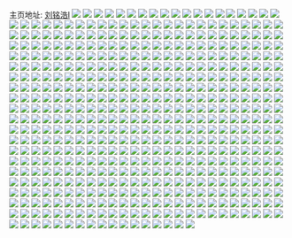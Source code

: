 主页地址: [刘铭浩l](https://weibo.com/u/6570807751) 
![](https://wx4.sinaimg.cn/mw2000/007aGrgbly1h9aig41zucj30k90k9t9v.jpg) 
![](https://wx4.sinaimg.cn/mw2000/007aGrgbly1h95u7x9g30j30go0goab1.jpg) 
![](https://wx4.sinaimg.cn/mw2000/007aGrgbly1h9065kqzzkj30rq0rq412.jpg) 
![](https://wx4.sinaimg.cn/mw2000/007aGrgbly1h8rwp2namoj30u0140448.jpg) 
![](https://wx4.sinaimg.cn/mw2000/007aGrgbly1h8rwp2fob1j30u01407ad.jpg) 
![](https://wx4.sinaimg.cn/mw2000/007aGrgbly1h8qsy9gplqj30u0140n70.jpg) 
![](https://wx4.sinaimg.cn/mw2000/007aGrgbly1h8ggv2ah4xj30qb0z4tdp.jpg) 
![](https://wx4.sinaimg.cn/mw2000/007aGrgbly1h88m2xbcusj30u0140n51.jpg) 
![](https://wx4.sinaimg.cn/mw2000/007aGrgbly1h88m2x1lgnj30u00mnwfp.jpg) 
![](https://wx4.sinaimg.cn/mw2000/007aGrgbly1h8747xvi84j30u01hcwoj.jpg) 
![](https://wx4.sinaimg.cn/mw2000/007aGrgbly1h85volnvacj30ds0ac0t2.jpg) 
![](https://wx4.sinaimg.cn/mw2000/007aGrgbly1h7noaffx0xj30u0140agm.jpg) 
![](https://wx4.sinaimg.cn/mw2000/007aGrgbly1h7noaf3ataj30tf13844b.jpg) 
![](https://wx4.sinaimg.cn/mw2000/007aGrgbly1h7noafw8grj30u0140wjn.jpg) 
![](https://wx4.sinaimg.cn/mw2000/007aGrgbly1h7gc9eytzbj30u0140tdo.jpg) 
![](https://wx4.sinaimg.cn/mw2000/007aGrgbly1h7gc9enhjyj30u0140476.jpg) 
![](https://wx4.sinaimg.cn/mw2000/007aGrgbly1h7c1n0wva4j30u0140ta8.jpg) 
![](https://wx4.sinaimg.cn/mw2000/007aGrgbly1h76gcdqfhxj30u0140gsa.jpg) 
![](https://wx4.sinaimg.cn/mw2000/007aGrgbly1h76gce70izj30u01400wp.jpg) 
![](https://wx4.sinaimg.cn/mw2000/007aGrgbly1h76gci28u3j30u0140wk4.jpg) 
![](https://wx4.sinaimg.cn/mw2000/007aGrgbly1h76gcic763j31400u0n3c.jpg) 
![](https://wx4.sinaimg.cn/mw2000/007aGrgbly1h6gyjdtkvkj30ds0d2jrx.jpg) 
![](https://wx4.sinaimg.cn/mw2000/007aGrgbly1h5vyjlmwmmj30sg0qd0t7.jpg) 
![](https://wx4.sinaimg.cn/mw2000/007aGrgbly1h5gh9dlej7j30u00t4761.jpg) 
![](https://wx4.sinaimg.cn/mw2000/007aGrgbly1h51w7p5k8ej30u01hcn4b.jpg) 
![](https://wx4.sinaimg.cn/mw2000/007aGrgbgy1h498n86t19j31400u0gqv.jpg) 
![](https://wx4.sinaimg.cn/mw2000/007aGrgbgy1h498n3agy5j31400u0n1u.jpg) 
![](https://wx4.sinaimg.cn/mw2000/007aGrgbgy1h498nd3c0xj31400u0k35.jpg) 
![](https://wx4.sinaimg.cn/mw2000/007aGrgbgy1h47fjnjm2hj31410u0agb.jpg) 
![](https://wx4.sinaimg.cn/mw2000/007aGrgbgy1h46f37s7s6j30u0140akn.jpg) 
![](https://wx4.sinaimg.cn/mw2000/007aGrgbgy1h46f3akd85j30u0140dkv.jpg) 
![](https://wx4.sinaimg.cn/mw2000/007aGrgbgy1h46f3c086ij30zo0qrahz.jpg) 
![](https://wx4.sinaimg.cn/mw2000/007aGrgbgy1h452hyosawj31hc0u0k3n.jpg) 
![](https://wx4.sinaimg.cn/mw2000/007aGrgbly1h410sbe27xj306o06odfz.jpg) 
![](https://wx4.sinaimg.cn/mw2000/007aGrgbly1h3uy1iqb5rj31400u0jty.jpg) 
![](https://wx4.sinaimg.cn/mw2000/007aGrgbly1h3slj9x4gej31400u0dkx.jpg) 
![](https://wx4.sinaimg.cn/mw2000/007aGrgbly1h3sljads8dj30u0140wlu.jpg) 
![](https://wx4.sinaimg.cn/mw2000/007aGrgbly1h3slj9gxvoj31400u012p.jpg) 
![](https://wx4.sinaimg.cn/mw2000/007aGrgbly1h3sljb2vhij30u0140wp7.jpg) 
![](https://wx4.sinaimg.cn/mw2000/007aGrgbly1h3sljcckwtj30u014013t.jpg) 
![](https://wx4.sinaimg.cn/mw2000/007aGrgbly1h3sljdd1onj30u014012w.jpg) 
![](https://wx4.sinaimg.cn/mw2000/007aGrgbly1h3slje8z6nj31400u07ci.jpg) 
![](https://wx4.sinaimg.cn/mw2000/007aGrgbly1h3sljeu5fxj31400u013e.jpg) 
![](https://wx4.sinaimg.cn/mw2000/007aGrgbly1h3sljfbk3wj30u00u0jyl.jpg) 
![](https://wx4.sinaimg.cn/mw2000/007aGrgbly1h3sljfo07xj30u0141tho.jpg) 
![](https://wx4.sinaimg.cn/mw2000/007aGrgbly1h3sljg0s16j30u0140do7.jpg) 
![](https://wx4.sinaimg.cn/mw2000/007aGrgbly1h3sljggukaj30u0140gvf.jpg) 
![](https://wx4.sinaimg.cn/mw2000/007aGrgbly1h3cl1gcte8j30u01404bu.jpg) 
![](https://wx4.sinaimg.cn/mw2000/007aGrgbly1h3cl192ktcj30u014p11z.jpg) 
![](https://wx4.sinaimg.cn/mw2000/007aGrgbly1h3cl1b0a9oj30u014046e.jpg) 
![](https://wx4.sinaimg.cn/mw2000/007aGrgbly1h3cl1bliirj30u0140qan.jpg) 
![](https://wx4.sinaimg.cn/mw2000/007aGrgbly1h3cl1c2rhej30u014tag1.jpg) 
![](https://wx4.sinaimg.cn/mw2000/007aGrgbly1h3cl1esnm7j30me0tu7b3.jpg) 
![](https://wx4.sinaimg.cn/mw2000/007aGrgbly1h3cl1fiue9j30v30nb48t.jpg) 
![](https://wx4.sinaimg.cn/mw2000/007aGrgbly1h3a4l2tlwdj31400u0gst.jpg) 
![](https://wx4.sinaimg.cn/mw2000/007aGrgbly1h3a4lbc867j30u0140gx5.jpg) 
![](https://wx4.sinaimg.cn/mw2000/007aGrgbly1h3a4lar4rzj31400u0wlp.jpg) 
![](https://wx4.sinaimg.cn/mw2000/007aGrgbgy1h37z83gequj30u0140121.jpg) 
![](https://wx4.sinaimg.cn/mw2000/007aGrgbgy1h37z7vj54sj30rp0ksady.jpg) 
![](https://wx4.sinaimg.cn/mw2000/007aGrgbgy1h37z7wbb8rj30nq0hs42u.jpg) 
![](https://wx4.sinaimg.cn/mw2000/007aGrgbgy1h37z7x368mj30pj0j5djd.jpg) 
![](https://wx4.sinaimg.cn/mw2000/007aGrgbgy1h37z7xv1etj30sm0j3gp5.jpg) 
![](https://wx4.sinaimg.cn/mw2000/007aGrgbgy1h37z82fiw4j30u01sxtly.jpg) 
![](https://wx4.sinaimg.cn/mw2000/007aGrgbgy1h37z83xklxj31400u079e.jpg) 
![](https://wx4.sinaimg.cn/mw2000/007aGrgbgy1h35of97v9kj30u0140am7.jpg) 
![](https://wx4.sinaimg.cn/mw2000/007aGrgbly1h2xt4ipxacj30u0140wpd.jpg) 
![](https://wx4.sinaimg.cn/mw2000/007aGrgbly1h2xt4jspatj30u01407i9.jpg) 
![](https://wx4.sinaimg.cn/mw2000/007aGrgbly1h2xt4kgsv2j30u0140td3.jpg) 
![](https://wx4.sinaimg.cn/mw2000/007aGrgbgy1h2w81howlpj30u0140wke.jpg) 
![](https://wx4.sinaimg.cn/mw2000/007aGrgbgy1h2w81icts6j30u0140tfj.jpg) 
![](https://wx4.sinaimg.cn/mw2000/007aGrgbgy1h2w81j29z4j30u01407ch.jpg) 
![](https://wx4.sinaimg.cn/mw2000/007aGrgbgy1h2v4hh9a2yj30u0140qbg.jpg) 
![](https://wx4.sinaimg.cn/mw2000/007aGrgbgy1h2v4hhwiayj30u0140dms.jpg) 
![](https://wx4.sinaimg.cn/mw2000/007aGrgbgy1h2v4hipvz7j30u0140461.jpg) 
![](https://wx4.sinaimg.cn/mw2000/007aGrgbgy1h2v4hkmjjhj30u014015f.jpg) 
![](https://wx4.sinaimg.cn/mw2000/007aGrgbgy1h2v4hmc07kj30u0140dot.jpg) 
![](https://wx4.sinaimg.cn/mw2000/007aGrgbgy1h2v4hmpv6nj30u0140gsz.jpg) 
![](https://wx4.sinaimg.cn/mw2000/007aGrgbgy1h2uadtnmavj30u00u0tef.jpg) 
![](https://wx4.sinaimg.cn/mw2000/007aGrgbly1h2o7vwyng8j30u01sxaf7.jpg) 
![](https://wx4.sinaimg.cn/mw2000/007aGrgbly1h2imbh257xj30u0140wlz.jpg) 
![](https://wx4.sinaimg.cn/mw2000/007aGrgbly1h2gcy65kfdj30u0140aj3.jpg) 
![](https://wx4.sinaimg.cn/mw2000/007aGrgbly1h2gcy6p9y9j30u014046k.jpg) 
![](https://wx4.sinaimg.cn/mw2000/007aGrgbly1h2cwmaq87lj313z0tzwjf.jpg) 
![](https://wx4.sinaimg.cn/mw2000/007aGrgbly1h2cwmavr7kj30hl0s9tbn.jpg) 
![](https://wx4.sinaimg.cn/mw2000/007aGrgbly1h287bkopslj30u0140qby.jpg) 
![](https://wx4.sinaimg.cn/mw2000/007aGrgbly1h206br6veyj30u0140n3t.jpg) 
![](https://wx4.sinaimg.cn/mw2000/007aGrgbly1h206bs5sz7j30u01hcduj.jpg) 
![](https://wx4.sinaimg.cn/mw2000/007aGrgbly1h1z44b0eilj30u01sxtcj.jpg) 
![](https://wx4.sinaimg.cn/mw2000/007aGrgbly1h1z44blz4pj30u01sxwiq.jpg) 
![](https://wx4.sinaimg.cn/mw2000/007aGrgbly1h1z44c69vgj30u01sxwiw.jpg) 
![](https://wx4.sinaimg.cn/mw2000/007aGrgbly1h1z44cqzwtj30u01sxtd6.jpg) 
![](https://wx4.sinaimg.cn/mw2000/007aGrgbly1h1z44dt5dgj30u01sxwjg.jpg) 
![](https://wx4.sinaimg.cn/mw2000/007aGrgbly1h1z44ejhi3j30u01sxjvo.jpg) 
![](https://wx4.sinaimg.cn/mw2000/007aGrgbly1h1z44f6hq7j30u01sxaew.jpg) 
![](https://wx4.sinaimg.cn/mw2000/007aGrgbly1h1ww8a7hnej30u00u0djv.jpg) 
![](https://wx4.sinaimg.cn/mw2000/007aGrgbly1h1l8q1urcej31hc0u0drx.jpg) 
![](https://wx4.sinaimg.cn/mw2000/007aGrgbly1h1l8tqj5j8j30u01sx0vv.jpg) 
![](https://wx4.sinaimg.cn/mw2000/007aGrgbly1h1l8tpzm7lj30u01sxwjz.jpg) 
![](https://wx4.sinaimg.cn/mw2000/007aGrgbly1h1hnyqgs22j30u0140n4d.jpg) 
![](https://wx4.sinaimg.cn/mw2000/007aGrgbly1h054i0gy00j30u014046m.jpg) 
![](https://wx4.sinaimg.cn/mw2000/007aGrgbly1h054i0qxcjj30u01hck7p.jpg) 
![](https://wx4.sinaimg.cn/mw2000/007aGrgbly1h054i05ku5j30u012qtg5.jpg) 
![](https://wx4.sinaimg.cn/mw2000/007aGrgbly1gzybgni208j30u0140wmi.jpg) 
![](https://wx4.sinaimg.cn/mw2000/007aGrgbly1gzybgnqhvdj30u0140k10.jpg) 
![](https://wx4.sinaimg.cn/mw2000/007aGrgbly1gzybgpcuuuj30u0140dnb.jpg) 
![](https://wx4.sinaimg.cn/mw2000/007aGrgbly1gzemwn1nqzj30f40g9wf5.jpg) 
![](https://wx4.sinaimg.cn/mw2000/007aGrgbly1gzemwns6cgj30u00u0n37.jpg) 
![](https://wx4.sinaimg.cn/mw2000/007aGrgbly1gzemwodc9mj30k20k2myp.jpg) 
![](https://wx4.sinaimg.cn/mw2000/007aGrgbly1gzemwou1b0j30op0opmyd.jpg) 
![](https://wx4.sinaimg.cn/mw2000/007aGrgbly1gzb52mjh1sj30u0140dme.jpg) 
![](https://wx4.sinaimg.cn/mw2000/007aGrgbly1gzb52mwz86j30u014045b.jpg) 
![](https://wx4.sinaimg.cn/mw2000/007aGrgbly1gz9zla4nnvj30u0191djw.jpg) 
![](https://wx4.sinaimg.cn/mw2000/007aGrgbly1gz9zlaexq4j30y50u0acy.jpg) 
![](https://wx4.sinaimg.cn/mw2000/007aGrgbly1gz9zmn47qsj30u0190q8n.jpg) 
![](https://wx4.sinaimg.cn/mw2000/007aGrgbly1gz9zlbanzyj30u00u0ju0.jpg) 
![](https://wx4.sinaimg.cn/mw2000/007aGrgbly1gz9zlbhg4yj30u014078t.jpg) 
![](https://wx4.sinaimg.cn/mw2000/007aGrgbly1gz9zlbpoiyj30ik0or0tv.jpg) 
![](https://wx4.sinaimg.cn/mw2000/007aGrgbly1gz9zlby4oaj30u0140tg8.jpg) 
![](https://wx4.sinaimg.cn/mw2000/007aGrgbly1gxlstczpvwj30u0140gsv.jpg) 
![](https://wx4.sinaimg.cn/mw2000/007aGrgbly1gxkku5i161j30u0140akz.jpg) 
![](https://wx4.sinaimg.cn/mw2000/007aGrgbly1gxkku5qemxj30u0140dkt.jpg) 
![](https://wx4.sinaimg.cn/mw2000/007aGrgbly1gxkku6ncwjj30u0140agn.jpg) 
![](https://wx4.sinaimg.cn/mw2000/007aGrgbly1gxkku777j1j30u0140agj.jpg) 
![](https://wx4.sinaimg.cn/mw2000/007aGrgbly1gxigffljtqj30u0140qb0.jpg) 
![](https://wx4.sinaimg.cn/mw2000/007aGrgbly1gxh4qs16jej30u0141tf3.jpg) 
![](https://wx4.sinaimg.cn/mw2000/007aGrgbly1gxbb50646oj30u0140n8d.jpg) 
![](https://wx4.sinaimg.cn/mw2000/007aGrgbly1gx7x1tq05rj30u014011x.jpg) 
![](https://wx4.sinaimg.cn/mw2000/007aGrgbly1gx7x1sy3w4j30c80cijrt.jpg) 
![](https://wx4.sinaimg.cn/mw2000/007aGrgbly1gx7wh0jsmlj30u00ye12x.jpg) 
![](https://wx4.sinaimg.cn/mw2000/007aGrgbly1gwxjo5f8enj30u00u0gr1.jpg) 
![](https://wx4.sinaimg.cn/mw2000/007aGrgbly1gwt00hz9jlj30u0140tfq.jpg) 
![](https://wx4.sinaimg.cn/mw2000/007aGrgbly1gwt00ia6rgj30u0140gts.jpg) 
![](https://wx4.sinaimg.cn/mw2000/007aGrgbly1gwt00ia6rgj30u0140gts.jpg) 
![](https://wx4.sinaimg.cn/mw2000/007aGrgbly1gwqr0rhy4ij30pd0xt787.jpg) 
![](https://wx4.sinaimg.cn/mw2000/007aGrgbly1gwqr0r6w9pj30u0140aet.jpg) 
![](https://wx4.sinaimg.cn/mw2000/007aGrgbly1gwq8ctn5n9j30u00u0wko.jpg) 
![](https://wx4.sinaimg.cn/mw2000/007aGrgbly1gwpgt9b52nj30u0140tex.jpg) 
![](https://wx4.sinaimg.cn/mw2000/007aGrgbly1gwpgt9i5g1j30u0140tfc.jpg) 
![](https://wx4.sinaimg.cn/mw2000/007aGrgbly1gwn3cbesa3j30u00u0k0m.jpg) 
![](https://wx4.sinaimg.cn/mw2000/007aGrgbly1gwn3cbuahtj30u00u0ti8.jpg) 
![](https://wx4.sinaimg.cn/mw2000/007aGrgbly1gwn3ccgwyyj30u0140460.jpg) 
![](https://wx4.sinaimg.cn/mw2000/007aGrgbly1gwn3cd7bpcj30u0140116.jpg) 
![](https://wx4.sinaimg.cn/mw2000/007aGrgbly1gwn3cdn7v8j31hc0u0gut.jpg) 
![](https://wx4.sinaimg.cn/mw2000/007aGrgbly1gwdxu6lda9j30u0140tn9.jpg) 
![](https://wx4.sinaimg.cn/mw2000/007aGrgbly1gwdxu9qwtvj30u0140gx8.jpg) 
![](https://wx4.sinaimg.cn/mw2000/007aGrgbly1gw96jencr9j30u00u0tk1.jpg) 
![](https://wx4.sinaimg.cn/mw2000/007aGrgbly1gw70b0rbboj30u00u0wkd.jpg) 
![](https://wx4.sinaimg.cn/mw2000/007aGrgbly1gw5umqerx7j30u00u0dn5.jpg) 
![](https://wx4.sinaimg.cn/mw2000/007aGrgbly1gw5umq5011j30u00u0jxu.jpg) 
![](https://wx4.sinaimg.cn/mw2000/007aGrgbly1gw5idsujagj30u0140dna.jpg) 
![](https://wx4.sinaimg.cn/mw2000/007aGrgbly1gw5idt3x7yj30u00u0jwv.jpg) 
![](https://wx4.sinaimg.cn/mw2000/007aGrgbly1gw5idudqukj31400u0qb7.jpg) 
![](https://wx4.sinaimg.cn/mw2000/007aGrgbly1gw4lmfo631j30u00u0dji.jpg) 
![](https://wx4.sinaimg.cn/mw2000/007aGrgbly1gw0yhjnuw3j30u0140gsu.jpg) 
![](https://wx4.sinaimg.cn/mw2000/007aGrgbly1gvyxm6kc6rj30u01sy42r.jpg) 
![](https://wx4.sinaimg.cn/mw2000/007aGrgbly1gvyxm5fsexj30tz0vk763.jpg) 
![](https://wx4.sinaimg.cn/mw2000/007aGrgbly1gvxqrwsc0rj30u0140afh.jpg) 
![](https://wx4.sinaimg.cn/mw2000/007aGrgbly1gvxqrwi6q9j30u01400yc.jpg) 
![](https://wx4.sinaimg.cn/mw2000/007aGrgbly1gvxqrx19bzj30u0140tf3.jpg) 
![](https://wx4.sinaimg.cn/mw2000/007aGrgbly1gvxqrx9tzgj30u01407dx.jpg) 
![](https://wx4.sinaimg.cn/mw2000/007aGrgbly1gvqf0axfufj60u01syaiw02.jpg) 
![](https://wx4.sinaimg.cn/mw2000/007aGrgbly1gvqf0a7q9cj60u01sywk102.jpg) 
![](https://wx4.sinaimg.cn/mw2000/007aGrgbly1gvm5j4xiesj60u0140guv02.jpg) 
![](https://wx4.sinaimg.cn/mw2000/007aGrgbly1gvm5j5cpekj60u00u0n3o02.jpg) 
![](https://wx4.sinaimg.cn/mw2000/007aGrgbly1gvm5j48hm7j30u0140gv6.jpg) 
![](https://wx4.sinaimg.cn/mw2000/007aGrgbly1gvm5j5s98zj60u0140n2y02.jpg) 
![](https://wx4.sinaimg.cn/mw2000/007aGrgbly1gvm5j65zslj30u0140jx0.jpg) 
![](https://wx4.sinaimg.cn/mw2000/007aGrgbly1gvm5ikqof6j60u0140aim02.jpg) 
![](https://wx4.sinaimg.cn/mw2000/007aGrgbly1gvm5ilbt33j30u0140ak0.jpg) 
![](https://wx4.sinaimg.cn/mw2000/007aGrgbly1gvm5ilu076j60u0140am102.jpg) 
![](https://wx4.sinaimg.cn/mw2000/007aGrgbly1gvm5intbirj60u00u011l02.jpg) 
![](https://wx4.sinaimg.cn/mw2000/007aGrgbly1gvm5ijt468j60u00u0aiw02.jpg) 
![](https://wx4.sinaimg.cn/mw2000/007aGrgbly1gvhk219idqj60u01410zz02.jpg) 
![](https://wx4.sinaimg.cn/mw2000/007aGrgbly1gvhk21jvf7j30u0140n2y.jpg) 
![](https://wx4.sinaimg.cn/mw2000/007aGrgbly1gukxxd754kj61400u0ak102.jpg) 
![](https://wx4.sinaimg.cn/mw2000/007aGrgbly1gukxxdljf8j60u013zai702.jpg) 
![](https://wx4.sinaimg.cn/mw2000/007aGrgbly1gu9lwr60cnj60u014146502.jpg) 
![](https://wx4.sinaimg.cn/mw2000/007aGrgbly1gttarz8ymdj30u0140thw.jpg) 
![](https://wx4.sinaimg.cn/mw2000/007aGrgbly1gttarzjmurj30sf10u44e.jpg) 
![](https://wx4.sinaimg.cn/mw2000/007aGrgbly1gttas05u9dj30u0140ahs.jpg) 
![](https://wx4.sinaimg.cn/mw2000/007aGrgbly1gttas0mk5fj30u0140tfy.jpg) 
![](https://wx4.sinaimg.cn/mw2000/007aGrgbly1gtpvx1cu0cj30u018gjv9.jpg) 
![](https://wx4.sinaimg.cn/mw2000/007aGrgbly1gtmpxv6e8qj30u00u0jy6.jpg) 
![](https://wx4.sinaimg.cn/mw2000/007aGrgbly1gtmpxvgyqyj30u01407am.jpg) 
![](https://wx4.sinaimg.cn/mw2000/007aGrgbly1gtmj632t3qj30u00u0n53.jpg) 
![](https://wx4.sinaimg.cn/mw2000/007aGrgbly1gtmj63avyij30u00u0wmf.jpg) 
![](https://wx4.sinaimg.cn/mw2000/007aGrgbly1gtmj62u4qzj30rs191jy3.jpg) 
![](https://wx4.sinaimg.cn/mw2000/007aGrgbly1gtmj2ed5lkj30u0140n4d.jpg) 
![](https://wx4.sinaimg.cn/mw2000/007aGrgbly1gtiyvu2qwzj31400u0jzn.jpg) 
![](https://wx4.sinaimg.cn/mw2000/007aGrgbly1gth777blipj30u01407cx.jpg) 
![](https://wx4.sinaimg.cn/mw2000/007aGrgbly1gth777t2akj30u014sn5c.jpg) 
![](https://wx4.sinaimg.cn/mw2000/007aGrgbly1gth778irl3j30u012kjzv.jpg) 
![](https://wx4.sinaimg.cn/mw2000/007aGrgbly1gth775ztquj30u0141qav.jpg) 
![](https://wx4.sinaimg.cn/mw2000/007aGrgbly1gth7672j23j30u00u0q9z.jpg) 
![](https://wx4.sinaimg.cn/mw2000/007aGrgbly1gth767drndj30kp08pglv.jpg) 
![](https://wx4.sinaimg.cn/mw2000/007aGrgbly1gth767nuwxj30h60h6gmq.jpg) 
![](https://wx4.sinaimg.cn/mw2000/007aGrgbly1gtecuolrd1j30u00u0wja.jpg) 
![](https://wx4.sinaimg.cn/mw2000/007aGrgbly1gtecup1wqpj30u00u0jt4.jpg) 
![](https://wx4.sinaimg.cn/mw2000/007aGrgbly1gtd9ogh67rj30u0140dmm.jpg) 
![](https://wx4.sinaimg.cn/mw2000/007aGrgbly1gtd9mj7jbpj30u0140dn1.jpg) 
![](https://wx4.sinaimg.cn/mw2000/007aGrgbly1gtawbu7xe9j30u010ejwi.jpg) 
![](https://wx4.sinaimg.cn/mw2000/007aGrgbly1gtawbukespj30u015utdl.jpg) 
![](https://wx4.sinaimg.cn/mw2000/007aGrgbly1gt9njv93zyj30u0140agf.jpg) 
![](https://wx4.sinaimg.cn/mw2000/007aGrgbly1gt9njvnn9nj30u014kwln.jpg) 
![](https://wx4.sinaimg.cn/mw2000/007aGrgbly1gt89bq62sfj30yi09cweq.jpg) 
![](https://wx4.sinaimg.cn/mw2000/007aGrgbly1gt3x6hs4l3j30u0105wiv.jpg) 
![](https://wx4.sinaimg.cn/mw2000/007aGrgbly1gt2mc2yp96j30u0141tgp.jpg) 
![](https://wx4.sinaimg.cn/mw2000/007aGrgbly1gsy7b79fcaj30su12ftdx.jpg) 
![](https://wx4.sinaimg.cn/mw2000/007aGrgbly1gsy7b6zfboj30u01407ci.jpg) 
![](https://wx4.sinaimg.cn/mw2000/007aGrgbly1gsy73h3mqoj31400u0jyx.jpg) 
![](https://wx4.sinaimg.cn/mw2000/007aGrgbly1gswqvidl3fj30u01syte2.jpg) 
![](https://wx4.sinaimg.cn/mw2000/007aGrgbly1gsupgy0qs4j30u0151wmt.jpg) 
![](https://wx4.sinaimg.cn/mw2000/007aGrgbly1gsupgyedv5j30u0140jz7.jpg) 
![](https://wx4.sinaimg.cn/mw2000/007aGrgbly1gstf5ofvvsj30u00u0dmq.jpg) 
![](https://wx4.sinaimg.cn/mw2000/007aGrgbly1gstf23bwe8j30u00u0n50.jpg) 
![](https://wx4.sinaimg.cn/mw2000/007aGrgbly1gstf23tg0jj30u0140gsq.jpg) 
![](https://wx4.sinaimg.cn/mw2000/007aGrgbly1gstf24nkr6j30u01400zz.jpg) 
![](https://wx4.sinaimg.cn/mw2000/007aGrgbly1gstf252csqj30u0140tf8.jpg) 
![](https://wx4.sinaimg.cn/mw2000/007aGrgbly1gspwx5il1zj30u0140qc7.jpg) 
![](https://wx4.sinaimg.cn/mw2000/007aGrgbly1gspwvyxxnxj30u00u0grm.jpg) 
![](https://wx4.sinaimg.cn/mw2000/007aGrgbly1gsld5gwthrj30u00u043g.jpg) 
![](https://wx4.sinaimg.cn/mw2000/007aGrgbly1gsj5zaaewwj30uw157tjz.jpg) 
![](https://wx4.sinaimg.cn/mw2000/007aGrgbly1gsj5z8sq2vj30xq18z4dw.jpg) 
![](https://wx4.sinaimg.cn/mw2000/007aGrgbly1gsgyde3xj5j30u01597dq.jpg) 
![](https://wx4.sinaimg.cn/mw2000/007aGrgbly1gsgyc2v0lhj30u011g44j.jpg) 
![](https://wx4.sinaimg.cn/mw2000/007aGrgbly1gs7luzy6juj30u0140wpj.jpg) 
![](https://wx4.sinaimg.cn/mw2000/007aGrgbly1gs7luzg69hj31400u0k03.jpg) 
![](https://wx4.sinaimg.cn/mw2000/007aGrgbly1gs6henhyfmj311v1c1b2a.jpg) 
![](https://wx4.sinaimg.cn/mw2000/007aGrgbly1gs58pax5ehj31hc1hcthx.jpg) 
![](https://wx4.sinaimg.cn/mw2000/007aGrgbly1gs58pbi66sj326o26o7wh.jpg) 
![](https://wx4.sinaimg.cn/mw2000/007aGrgbly1gs1r1c95fij30y31bre81.jpg) 
![](https://wx4.sinaimg.cn/mw2000/007aGrgbly1gs1r1cv0jsj310l10l4qq.jpg) 
![](https://wx4.sinaimg.cn/mw2000/007aGrgbly1gs1r1bosdcj30xg1avnpd.jpg) 
![](https://wx4.sinaimg.cn/mw2000/007aGrgbly1gs1r1e1zc3j31nz1onqv8.jpg) 
![](https://wx4.sinaimg.cn/mw2000/007aGrgbly1gs1r1fl3skj31o01o0npf.jpg) 
![](https://wx4.sinaimg.cn/mw2000/007aGrgbly1gs0kop6jrmj32c02c04pk.jpg) 
![](https://wx4.sinaimg.cn/mw2000/007aGrgbly1grx6lseq2pj31sc2dskjl.jpg) 
![](https://wx4.sinaimg.cn/mw2000/007aGrgbly1grx6ltgk7fj32c03404qs.jpg) 
![](https://wx4.sinaimg.cn/mw2000/007aGrgbly1grvtihv3mnj30u1140jzv.jpg) 
![](https://wx4.sinaimg.cn/mw2000/007aGrgbly1grvtiilevuj30u00u0jwq.jpg) 
![](https://wx4.sinaimg.cn/mw2000/007aGrgbly1grvtij37w8j30u00u0wns.jpg) 
![](https://wx4.sinaimg.cn/mw2000/007aGrgbly1grvtijlco7j30u00u0wma.jpg) 
![](https://wx4.sinaimg.cn/mw2000/007aGrgbly1grtntajiz1j31o0280x6s.jpg) 
![](https://wx4.sinaimg.cn/mw2000/007aGrgbly1grtnr07fnwj32in1w0hdy.jpg) 
![](https://wx4.sinaimg.cn/mw2000/007aGrgbly1grshx2iljcj30u00u0jzi.jpg) 
![](https://wx4.sinaimg.cn/mw2000/007aGrgbly1grshx3v3yfj30u00u0qae.jpg) 
![](https://wx4.sinaimg.cn/mw2000/007aGrgbly1grsdsfhcmbj30u0140qg6.jpg) 
![](https://wx4.sinaimg.cn/mw2000/007aGrgbly1grp2kx1x22j30qg0z97wh.jpg) 
![](https://wx4.sinaimg.cn/mw2000/007aGrgbly1grp2kycfgsj30tw13uhdt.jpg) 
![](https://wx4.sinaimg.cn/mw2000/007aGrgbly1grp2kynl1sj323w23wqp7.jpg) 
![](https://wx4.sinaimg.cn/mw2000/007aGrgbly1grp2kzsig6j31th1thtx7.jpg) 
![](https://wx4.sinaimg.cn/mw2000/007aGrgbly1grp2l1u68pj32c02c0x6u.jpg) 
![](https://wx4.sinaimg.cn/mw2000/007aGrgbly1grp2kw9551j32c0340npd.jpg) 
![](https://wx4.sinaimg.cn/mw2000/007aGrgbly1grlmp56psqj32c02c04qp.jpg) 
![](https://wx4.sinaimg.cn/mw2000/007aGrgbly1grlmp8e5r0j31o02801gs.jpg) 
![](https://wx4.sinaimg.cn/mw2000/007aGrgbly1grlmp8vchij31o02801kx.jpg) 
![](https://wx4.sinaimg.cn/mw2000/007aGrgbly1grlmp9hrd1j31o0280u0x.jpg) 
![](https://wx4.sinaimg.cn/mw2000/007aGrgbly1grlmtasriwj30u01401kx.jpg) 
![](https://wx4.sinaimg.cn/mw2000/007aGrgbly1grmt2ibasuj32c0340kjl.jpg) 
![](https://wx4.sinaimg.cn/mw2000/007aGrgbly1grkhztsdwvj30yi1rzaw3.jpg) 
![](https://wx4.sinaimg.cn/mw2000/007aGrgbly1grhxoceyxyj31kw23u4qs.jpg) 
![](https://wx4.sinaimg.cn/mw2000/007aGrgbly1grhxofixmrj32c02c0b2e.jpg) 
![](https://wx4.sinaimg.cn/mw2000/007aGrgbly1grhxoh4lopj32c02c0b2g.jpg) 
![](https://wx4.sinaimg.cn/mw2000/007aGrgbly1grhxob8hlcj32c02c01l2.jpg) 
![](https://wx4.sinaimg.cn/mw2000/007aGrgbly1grhxoi91y3j31o0280npg.jpg) 
![](https://wx4.sinaimg.cn/mw2000/007aGrgbly1grhxokqj77j31nu2461l1.jpg) 
![](https://wx4.sinaimg.cn/mw2000/007aGrgbly1grhxom2wnsj31yq1yqqv9.jpg) 
![](https://wx4.sinaimg.cn/mw2000/007aGrgbly1grhxoni3xdj32c02c0b2g.jpg) 
![](https://wx4.sinaimg.cn/mw2000/007aGrgbly1grhxppwmysj31o0280hdt.jpg) 
![](https://wx4.sinaimg.cn/mw2000/007aGrgbly1gr7rfnblunj314h1hz7wi.jpg) 
![](https://wx4.sinaimg.cn/mw2000/007aGrgbly1gr7rfmcspwj31eg1va7wl.jpg) 
![](https://wx4.sinaimg.cn/mw2000/007aGrgbly1gr5g5yr6bdj313429tb2a.jpg) 
![](https://wx4.sinaimg.cn/mw2000/007aGrgbly1gr5g5x4d1jj310q1rku0x.jpg) 
![](https://wx4.sinaimg.cn/mw2000/007aGrgbly1gr4w8zxttcj30k40dkaab.jpg) 
![](https://wx4.sinaimg.cn/mw2000/007aGrgbly1gr4w8sv7lhj30u0140qf0.jpg) 
![](https://wx4.sinaimg.cn/mw2000/007aGrgbly1gr4w8tb9ryj30u00u0wk5.jpg) 
![](https://wx4.sinaimg.cn/mw2000/007aGrgbly1gr0iyn3o1mj31sb2ds1l4.jpg) 
![](https://wx4.sinaimg.cn/mw2000/007aGrgbly1gr0iyk2074j32c02c0awr.jpg) 
![](https://wx4.sinaimg.cn/mw2000/007aGrgbly1gr0iynpwudj30yi0yi44f.jpg) 
![](https://wx4.sinaimg.cn/mw2000/007aGrgbly1gqznsjz5uoj30sg220e83.jpg) 
![](https://wx4.sinaimg.cn/mw2000/007aGrgbly1gqznsknphpj32c02c07wh.jpg) 
![](https://wx4.sinaimg.cn/mw2000/007aGrgbly1gqznsmd256j31o02801kz.jpg) 
![](https://wx4.sinaimg.cn/mw2000/007aGrgbly1gqznsmruv2j31401hcalj.jpg) 
![](https://wx4.sinaimg.cn/mw2000/007aGrgbly1gqznsn39tgj31401hc14o.jpg) 
![](https://wx4.sinaimg.cn/mw2000/007aGrgbly1gqznsnt1awj30yl1flu0x.jpg) 
![](https://wx4.sinaimg.cn/mw2000/007aGrgbly1gqznsoe9zoj314x1ikqqm.jpg) 
![](https://wx4.sinaimg.cn/mw2000/007aGrgbly1gqz9xw96fbj30u0140466.jpg) 
![](https://wx4.sinaimg.cn/mw2000/007aGrgbly1gqyhd8y3pgj320e2oiu10.jpg) 
![](https://wx4.sinaimg.cn/mw2000/007aGrgbly1gqw024kiw9j30u01dt12z.jpg) 
![](https://wx4.sinaimg.cn/mw2000/007aGrgbly1gqw0250upbj30u01jowpp.jpg) 
![](https://wx4.sinaimg.cn/mw2000/007aGrgbly1gqvzyg2uxtj30u01sytew.jpg) 
![](https://wx4.sinaimg.cn/mw2000/007aGrgbly1gqvzyghfdoj30u01sytd6.jpg) 
![](https://wx4.sinaimg.cn/mw2000/007aGrgbly1gqvzygtoksj30u01sydm2.jpg) 
![](https://wx4.sinaimg.cn/mw2000/007aGrgbly1gqvzyhdoipj30u01syjyb.jpg) 
![](https://wx4.sinaimg.cn/mw2000/007aGrgbly1gqvzyfoyzpj30u01sytfy.jpg) 
![](https://wx4.sinaimg.cn/mw2000/007aGrgbly1gqvzyhw676j30u01sxwku.jpg) 
![](https://wx4.sinaimg.cn/mw2000/007aGrgbly1gqvzym05zbj30u01sy1kx.jpg) 
![](https://wx4.sinaimg.cn/mw2000/007aGrgbly1gqsr73zh1uj31kb204b29.jpg) 
![](https://wx4.sinaimg.cn/mw2000/007aGrgbly1gqq538wvjnj30u0140gvc.jpg) 
![](https://wx4.sinaimg.cn/mw2000/007aGrgbly1gqo3jx03zcj323u35s4qx.jpg) 
![](https://wx4.sinaimg.cn/mw2000/007aGrgbly1gqo3jq6bthj323u35se84.jpg) 
![](https://wx4.sinaimg.cn/mw2000/007aGrgbly1gqo3jzirwej323u35snpj.jpg) 
![](https://wx4.sinaimg.cn/mw2000/007aGrgbly1gqo3k3f40pj323u35sqva.jpg) 
![](https://wx4.sinaimg.cn/mw2000/007aGrgbly1gqo3k4zbejj323u35su10.jpg) 
![](https://wx4.sinaimg.cn/mw2000/007aGrgbly1gqo3jsuhqxj335s23u7wn.jpg) 
![](https://wx4.sinaimg.cn/mw2000/007aGrgbly1gqo3k6h1n9j322m33yu0y.jpg) 
![](https://wx4.sinaimg.cn/mw2000/007aGrgbly1gqo3k7rvq3j323u35s1l0.jpg) 
![](https://wx4.sinaimg.cn/mw2000/007aGrgbly1gqo3kbev9cj323u35sb2g.jpg) 
![](https://wx4.sinaimg.cn/mw2000/007aGrgbly1gqni2r0s9lj319w1p7npe.jpg) 
![](https://wx4.sinaimg.cn/mw2000/007aGrgbly1gqni2rqmzcj316c1vrnpe.jpg) 
![](https://wx4.sinaimg.cn/mw2000/007aGrgbly1gqni2ss8vtj311921a7wj.jpg) 
![](https://wx4.sinaimg.cn/mw2000/007aGrgbly1gqni2tt6y4j30v41ethdt.jpg) 
![](https://wx4.sinaimg.cn/mw2000/007aGrgbly1gqni2u96urj30tw13vb29.jpg) 
![](https://wx4.sinaimg.cn/mw2000/007aGrgbly1gqni2usjxbj30ya19pe81.jpg) 
![](https://wx4.sinaimg.cn/mw2000/007aGrgbly1gqni2pcxvqj327b27bhdt.jpg) 
![](https://wx4.sinaimg.cn/mw2000/007aGrgbly1gqkix4xhmrj312n1fjnpd.jpg) 
![](https://wx4.sinaimg.cn/mw2000/007aGrgbly1gqkix7lk0aj31o0280he1.jpg) 
![](https://wx4.sinaimg.cn/mw2000/007aGrgbly1gqkix9oy09j32c0340qvd.jpg) 
![](https://wx4.sinaimg.cn/mw2000/007aGrgbly1gqkix2yds6j312v1ftx6p.jpg) 
![](https://wx4.sinaimg.cn/mw2000/007aGrgbly1gqkix41i91j31s42dh4qs.jpg) 
![](https://wx4.sinaimg.cn/mw2000/007aGrgbly1gqkhg2ee9gj32c0340e8a.jpg) 
![](https://wx4.sinaimg.cn/mw2000/007aGrgbly1gqi9vavtd6j30u00u0n5i.jpg) 
![](https://wx4.sinaimg.cn/mw2000/007aGrgbly1gqi9vhvh0gj30u01407dv.jpg) 
![](https://wx4.sinaimg.cn/mw2000/007aGrgbly1gqi9vosshkj30u0140qem.jpg) 
![](https://wx4.sinaimg.cn/mw2000/007aGrgbly1gqi9v0xe4yj30u00u0jyl.jpg) 
![](https://wx4.sinaimg.cn/mw2000/007aGrgbly1gqi9vwuxz5j30u00u0jyo.jpg) 
![](https://wx4.sinaimg.cn/mw2000/007aGrgbly1gqh6r7khpfj30u0141tmf.jpg) 
![](https://wx4.sinaimg.cn/mw2000/007aGrgbly1gqh6r88mn4j30u0140dki.jpg) 
![](https://wx4.sinaimg.cn/mw2000/007aGrgbly1gqh6r8zwqcj30u0140790.jpg) 
![](https://wx4.sinaimg.cn/mw2000/007aGrgbly1gqh6ravqhij30u01hu7gf.jpg) 
![](https://wx4.sinaimg.cn/mw2000/007aGrgbly1gqh6r57xxrj30u010gwpm.jpg) 
![](https://wx4.sinaimg.cn/mw2000/007aGrgbly1gqe7s6e5n7j30u01407bq.jpg) 
![](https://wx4.sinaimg.cn/mw2000/007aGrgbly1gqe7s5z4xkj30u0140jyq.jpg) 
![](https://wx4.sinaimg.cn/mw2000/007aGrgbly1gqcgd0hebfj30u01syhe0.jpg) 
![](https://wx4.sinaimg.cn/mw2000/007aGrgbly1gqcgd1z925j30u0141qac.jpg) 
![](https://wx4.sinaimg.cn/mw2000/007aGrgbly1gqcgd2shmnj30u00u0wlz.jpg) 
![](https://wx4.sinaimg.cn/mw2000/007aGrgbly1gqcgd40k06j30u0140464.jpg) 
![](https://wx4.sinaimg.cn/mw2000/007aGrgbly1gqcgj2g63gj30u01c1akw.jpg) 
![](https://wx4.sinaimg.cn/mw2000/007aGrgbly1gqcgj2xc3mj30u00u0dng.jpg) 
![](https://wx4.sinaimg.cn/mw2000/007aGrgbly1gqcgj3ck7jj30u00u0n18.jpg) 
![](https://wx4.sinaimg.cn/mw2000/007aGrgbly1gqcgj3mfz8j30u00u0dlw.jpg) 
![](https://wx4.sinaimg.cn/mw2000/007aGrgbly1gqcgkosivrj30u00u0jv3.jpg) 
![](https://wx4.sinaimg.cn/mw2000/007aGrgbly1gq6umk6s9aj30u014046f.jpg) 
![](https://wx4.sinaimg.cn/mw2000/007aGrgbly1gq6umjc5qaj30u014045m.jpg) 
![](https://wx4.sinaimg.cn/mw2000/007aGrgbly1gq6umkrgqpj30u00u0tdz.jpg) 
![](https://wx4.sinaimg.cn/mw2000/007aGrgbly1gq6umln3phj30u0140wnc.jpg) 
![](https://wx4.sinaimg.cn/mw2000/007aGrgbly1gq6ummauaaj30u0140gu0.jpg) 
![](https://wx4.sinaimg.cn/mw2000/007aGrgbly1gq6ummzgxuj30u0140ait.jpg) 
![](https://wx4.sinaimg.cn/mw2000/007aGrgbly1gq6rvudym5j30u0140n5f.jpg) 
![](https://wx4.sinaimg.cn/mw2000/007aGrgbly1gq6rvus6hcj30u0140n5o.jpg) 
![](https://wx4.sinaimg.cn/mw2000/007aGrgbly1gq6rvw1hv5j30u0140jzc.jpg) 
![](https://wx4.sinaimg.cn/mw2000/007aGrgbly1gq6rvxmw27j30u00u0thv.jpg) 
![](https://wx4.sinaimg.cn/mw2000/007aGrgbly1gq5k6g0sx7j30u01407mi.jpg) 
![](https://wx4.sinaimg.cn/mw2000/007aGrgbly1gq5k6h5clij30u00u0ag4.jpg) 
![](https://wx4.sinaimg.cn/mw2000/007aGrgbly1gq5k6dwo9gj30rs4t0b2a.jpg) 
![](https://wx4.sinaimg.cn/mw2000/007aGrgbly1gq5k6lcfyuj30rs6nxnpe.jpg) 
![](https://wx4.sinaimg.cn/mw2000/007aGrgbly1gq5k6mrlkcj30u012xgzk.jpg) 
![](https://wx4.sinaimg.cn/mw2000/007aGrgbly1gq5k6o783bj30u0141wv3.jpg) 
![](https://wx4.sinaimg.cn/mw2000/007aGrgbly1gpylol3c01j32c02c0nmc.jpg) 
![](https://wx4.sinaimg.cn/mw2000/007aGrgbly1gpylooohc8j31o02801l3.jpg) 
![](https://wx4.sinaimg.cn/mw2000/007aGrgbly1gpxoimn0urj328g28gu10.jpg) 
![](https://wx4.sinaimg.cn/mw2000/007aGrgbly1gpxoinuuffj32c02c0atp.jpg) 
![](https://wx4.sinaimg.cn/mw2000/007aGrgbly1gpxoiqbhttj31461hkdrb.jpg) 
![](https://wx4.sinaimg.cn/mw2000/007aGrgbly1gpxoirb9xqj32c02c0qv5.jpg) 
![](https://wx4.sinaimg.cn/mw2000/007aGrgbly1gpxoisne0ej32c02c0e85.jpg) 
![](https://wx4.sinaimg.cn/mw2000/007aGrgbly1gpxoo5h4bmj30yh06u3ze.jpg) 
![](https://wx4.sinaimg.cn/mw2000/007aGrgbly1gpxooa1jq3j32c02c0kif.jpg) 
![](https://wx4.sinaimg.cn/mw2000/007aGrgbly1godzu5zwiaj30u014016q.jpg) 
![](https://wx4.sinaimg.cn/mw2000/007aGrgbly1gnd0f3g171j30u01syhdx.jpg) 
![](https://wx4.sinaimg.cn/mw2000/007aGrgbly1gnd0f0b9x8j30u0140ant.jpg) 
![](https://wx4.sinaimg.cn/mw2000/007aGrgbly1gnd0f42jywj30u0140n9w.jpg) 
![](https://wx4.sinaimg.cn/mw2000/007aGrgbly1gnd0f4n677j30u00u17b3.jpg) 
![](https://wx4.sinaimg.cn/mw2000/007aGrgbly1gnd0f5127ej30u00u1jxq.jpg) 
![](https://wx4.sinaimg.cn/mw2000/007aGrgbly1gn8beja9hzj30u00u045o.jpg) 
![](https://wx4.sinaimg.cn/mw2000/007aGrgbly1gn8bemacetj30u0140k5h.jpg) 
![](https://wx4.sinaimg.cn/mw2000/007aGrgbly1gn8c1goko4j30u00u0k1j.jpg) 
![](https://wx4.sinaimg.cn/mw2000/007aGrgbly1gmyv6thcxij30u00u00zn.jpg) 
![](https://wx4.sinaimg.cn/mw2000/007aGrgbly1gmyv6syu6aj30u00u0qa2.jpg) 
![](https://wx4.sinaimg.cn/mw2000/007aGrgbly1gmvodj5g8pj31qu2bsb29.jpg) 
![](https://wx4.sinaimg.cn/mw2000/007aGrgbly1gmvodjugaij320c2ogb29.jpg) 
![](https://wx4.sinaimg.cn/mw2000/007aGrgbly1gmvodlfhjmj32801o0kjm.jpg) 
![](https://wx4.sinaimg.cn/mw2000/007aGrgbly1gmvodlyojoj31ja21qthh.jpg) 
![](https://wx4.sinaimg.cn/mw2000/007aGrgbly1gmvodmot95j315t15t0y0.jpg) 
![](https://wx4.sinaimg.cn/mw2000/007aGrgbly1gmvonls1h3j31o01o0qv5.jpg) 
![](https://wx4.sinaimg.cn/mw2000/007aGrgbly1gmpleiyslyj32c02c01kx.jpg) 
![](https://wx4.sinaimg.cn/mw2000/007aGrgbly1gmplekh72oj32c02c0h6y.jpg) 
![](https://wx4.sinaimg.cn/mw2000/007aGrgbly1gmpleljlh3j31hy1hyjwk.jpg) 
![](https://wx4.sinaimg.cn/mw2000/007aGrgbly1gmpleh6ygnj32c02c01kx.jpg) 
![](https://wx4.sinaimg.cn/mw2000/007aGrgbly1gmplemv25wj32c02c01kx.jpg) 
![](https://wx4.sinaimg.cn/mw2000/007aGrgbly1gmpleoxi97j32c02c07wh.jpg) 
![](https://wx4.sinaimg.cn/mw2000/007aGrgbly1gmpleqsi7aj31hr1hrdpm.jpg) 
![](https://wx4.sinaimg.cn/mw2000/007aGrgbly1gmoofsr8nyj31jq1jqqcd.jpg) 
![](https://wx4.sinaimg.cn/mw2000/007aGrgbly1gmooftp1jrj31fr1fr0zc.jpg) 
![](https://wx4.sinaimg.cn/mw2000/007aGrgbly1gmoofufqpoj31wr1wrjz9.jpg) 
![](https://wx4.sinaimg.cn/mw2000/007aGrgbly1gmk3ho42fdj32c02c04qp.jpg) 
![](https://wx4.sinaimg.cn/mw2000/007aGrgbly1gmk3hkwh3ej32bz2c0e81.jpg) 
![](https://wx4.sinaimg.cn/mw2000/007aGrgbly1gmk3hqgc7xj31yh1yhqpv.jpg) 
![](https://wx4.sinaimg.cn/mw2000/007aGrgbly1gmk3htp7afj3222222kjl.jpg) 
![](https://wx4.sinaimg.cn/mw2000/007aGrgbly1gmk3i3971gj32c02c0e81.jpg) 
![](https://wx4.sinaimg.cn/mw2000/007aGrgbly1gmk3i6ls62j32c02c04qp.jpg) 
![](https://wx4.sinaimg.cn/mw2000/007aGrgbly1gmk3hw24h8j32c03404qp.jpg) 
![](https://wx4.sinaimg.cn/mw2000/007aGrgbly1gmk3ii4ppaj32c0340u0y.jpg) 
![](https://wx4.sinaimg.cn/mw2000/007aGrgbly1gmk3ijy92gj320528zx43.jpg) 
![](https://wx4.sinaimg.cn/mw2000/007aGrgbly1gmk3il1tcej3240287wvv.jpg) 
![](https://wx4.sinaimg.cn/mw2000/007aGrgbly1gmiqb4ycxuj31wf25i1kx.jpg) 
![](https://wx4.sinaimg.cn/mw2000/007aGrgbly1gmiqb5v423j327u2yg1ky.jpg) 
![](https://wx4.sinaimg.cn/mw2000/007aGrgbly1gmiqb6izxhj32c02c0nmd.jpg) 
![](https://wx4.sinaimg.cn/mw2000/007aGrgbly1gmiqb3a00fj31o02804qq.jpg) 
![](https://wx4.sinaimg.cn/mw2000/007aGrgbly1gmiqb83bblj31o01o07wh.jpg) 
![](https://wx4.sinaimg.cn/mw2000/007aGrgbly1gmiqdcvt4kj32c02c0e7r.jpg) 
![](https://wx4.sinaimg.cn/mw2000/007aGrgbly1gmiqdel4o5j32c02c0avo.jpg) 
![](https://wx4.sinaimg.cn/mw2000/007aGrgbly1gmiqdbepvcj32c02c01a8.jpg) 
![](https://wx4.sinaimg.cn/mw2000/007aGrgbly1gmiqex7kmwj32c02c0h3n.jpg) 
![](https://wx4.sinaimg.cn/mw2000/007aGrgbly1gmgmpjltemj31h91z04qp.jpg) 
![](https://wx4.sinaimg.cn/mw2000/007aGrgbly1gmgmpvb312j31o0280x6p.jpg) 
![](https://wx4.sinaimg.cn/mw2000/007aGrgbly1gmgmpxbvb2j30vs0vsqcw.jpg) 
![](https://wx4.sinaimg.cn/mw2000/007aGrgbly1gmgmpgih7hj31fo1wxe81.jpg) 
![](https://wx4.sinaimg.cn/mw2000/007aGrgbly1gm3x45wp9yj30yo1a8auq.jpg) 
![](https://wx4.sinaimg.cn/mw2000/007aGrgbly1gm3x442d3lj32c02c0np6.jpg) 
![](https://wx4.sinaimg.cn/mw2000/007aGrgbly1glzbbskmm4j31hy1zydy0.jpg) 
![](https://wx4.sinaimg.cn/mw2000/007aGrgbly1glyvpl5p1wj31a80yondx.jpg) 
![](https://wx4.sinaimg.cn/mw2000/007aGrgbly1glwwtddwzxj31a80yo7gx.jpg) 
![](https://wx4.sinaimg.cn/mw2000/007aGrgbly1glc9vt2aghj32c02c0qpt.jpg) 
![](https://wx4.sinaimg.cn/mw2000/007aGrgbly1gl9smfxb8vj31ww2jv1kx.jpg) 
![](https://wx4.sinaimg.cn/mw2000/007aGrgbly1gl9sobixotj31xc2kge81.jpg) 
![](https://wx4.sinaimg.cn/mw2000/007aGrgbly1gl6fejvarzj32c0340u0x.jpg) 
![](https://wx4.sinaimg.cn/mw2000/007aGrgbly1gl58zv1j3cj30u718h15f.jpg) 
![](https://wx4.sinaimg.cn/mw2000/007aGrgbly1gl58zvfqa1j32c02c07qi.jpg) 
![](https://wx4.sinaimg.cn/mw2000/007aGrgbly1gl3spiojwrj32c02c07wh.jpg) 
![](https://wx4.sinaimg.cn/mw2000/007aGrgbly1gl3spkuubnj32c02c0b29.jpg) 
![](https://wx4.sinaimg.cn/mw2000/007aGrgbly1gktudh38bwj30u01407gr.jpg) 
![](https://wx4.sinaimg.cn/mw2000/007aGrgbly1gktudhgl25j30u0140ap2.jpg) 
![](https://wx4.sinaimg.cn/mw2000/007aGrgbly1gktudhusgej30u0140anj.jpg) 
![](https://wx4.sinaimg.cn/mw2000/007aGrgbly1gktudgrnklj30u00u0thn.jpg) 
![](https://wx4.sinaimg.cn/mw2000/007aGrgbly1gj3321qlxfj30u00u00va.jpg) 
![](https://wx4.sinaimg.cn/mw2000/007aGrgbly1gj0hbq1svbj315o246qv5.jpg) 
![](https://wx4.sinaimg.cn/mw2000/007aGrgbly1gifedb4rkfj30u0140jsu.jpg) 
![](https://wx4.sinaimg.cn/mw2000/007aGrgbly1gifedbghnwj30u0140jt1.jpg) 
![](https://wx4.sinaimg.cn/mw2000/007aGrgbly1gifedbs9r4j30u0140ab9.jpg) 
![](https://wx4.sinaimg.cn/mw2000/007aGrgbly1gifedc07tfj30ix0p9aaf.jpg) 
![](https://wx4.sinaimg.cn/mw2000/007aGrgbly1gifedcatrmj30pz0yndgt.jpg) 
![](https://wx4.sinaimg.cn/mw2000/007aGrgbly1gi5p8f2alhj30ow0x8dvy.jpg) 
![](https://wx4.sinaimg.cn/mw2000/007aGrgbly1gi5p8hzxt7j31kw1kwkjn.jpg) 
![](https://wx4.sinaimg.cn/mw2000/007aGrgbly1gi3c8t3t9nj316n1kvkjl.jpg) 
![](https://wx4.sinaimg.cn/mw2000/007aGrgbly1ghzubbqa5yj30qo0zktx4.jpg) 
![](https://wx4.sinaimg.cn/mw2000/007aGrgbly1ghypzvg481j30qo0zk18j.jpg) 
![](https://wx4.sinaimg.cn/mw2000/007aGrgbly1ghypzw7sz2j30qo0zkqh6.jpg) 
![](https://wx4.sinaimg.cn/mw2000/007aGrgbly1ghxp272h0bj30tz0tzqet.jpg) 
![](https://wx4.sinaimg.cn/mw2000/007aGrgbly1ghxp29vt8kj31400u0wpg.jpg) 
![](https://wx4.sinaimg.cn/mw2000/007aGrgbly1gho8070v3lj30qy0zyk38.jpg) 
![](https://wx4.sinaimg.cn/mw2000/007aGrgbly1ghntpuy1spj31cv1cve81.jpg) 
![](https://wx4.sinaimg.cn/mw2000/007aGrgbly1ghm0dvqk3mj31401hce81.jpg) 
![](https://wx4.sinaimg.cn/mw2000/007aGrgbly1ghm0dx3gksj30qo0k0ajd.jpg) 
![](https://wx4.sinaimg.cn/mw2000/007aGrgbly1ghm0dxup3tj30u0131wvk.jpg) 
![](https://wx4.sinaimg.cn/mw2000/007aGrgbly1ghhdj8xak3j30u8140awb.jpg) 
![](https://wx4.sinaimg.cn/mw2000/007aGrgbly1ghhdjaxhyqj30k00qo4a5.jpg) 
![](https://wx4.sinaimg.cn/mw2000/007aGrgbly1ghhdjc9fayj30k00qntj0.jpg) 
![](https://wx4.sinaimg.cn/mw2000/007aGrgbly1ghhdjcxwrlj30k00qo7g0.jpg) 
![](https://wx4.sinaimg.cn/mw2000/007aGrgbly1ghhdidm0b2j314r1kx4qp.jpg) 
![](https://wx4.sinaimg.cn/mw2000/007aGrgbly1ghhdie4omej30k00qntbq.jpg) 
![](https://wx4.sinaimg.cn/mw2000/007aGrgbly1ghhdiegrbvj30k00qojum.jpg) 
![](https://wx4.sinaimg.cn/mw2000/007aGrgbly1ghhdifjf16j30k00qok12.jpg) 
![](https://wx4.sinaimg.cn/mw2000/007aGrgbly1ghhdii8fzrj316n16o1ii.jpg) 
![](https://wx4.sinaimg.cn/mw2000/007aGrgbly1ghewxtas34j30u01q8myp.jpg) 
![](https://wx4.sinaimg.cn/mw2000/007aGrgbly1ghdrt8pystj312t1ke7wh.jpg) 
![](https://wx4.sinaimg.cn/mw2000/007aGrgbly1ghdrt91f97j30s911oagb.jpg) 
![](https://wx4.sinaimg.cn/mw2000/007aGrgbly1ghdrt9frpgj30uy0uy7od.jpg) 
![](https://wx4.sinaimg.cn/mw2000/007aGrgbly1ghdrt9sem1j30hs0hsq4n.jpg) 
![](https://wx4.sinaimg.cn/mw2000/007aGrgbly1ghdrtaat5uj316n16oe81.jpg) 
![](https://wx4.sinaimg.cn/mw2000/007aGrgbly1gh6lr9yyg8j31ac1ach03.jpg) 
![](https://wx4.sinaimg.cn/mw2000/007aGrgbly1gh6lrae30tj30un14v499.jpg) 
![](https://wx4.sinaimg.cn/mw2000/007aGrgbly1gh6lrc38n1j310h1cnao1.jpg) 
![](https://wx4.sinaimg.cn/mw2000/007aGrgbly1gh6lrcpym7j312x12x7dj.jpg) 
![](https://wx4.sinaimg.cn/mw2000/007aGrgbly1gh6lr9e4rgj316m16mth8.jpg) 
![](https://wx4.sinaimg.cn/mw2000/007aGrgbly1gh6lrdzrkjj316o16ntkw.jpg) 
![](https://wx4.sinaimg.cn/mw2000/007aGrgbly1gh6lrhxvldj30qo0qoqb9.jpg) 
![](https://wx4.sinaimg.cn/mw2000/007aGrgbly1gh6lrixriqj30qo0qo45x.jpg) 
![](https://wx4.sinaimg.cn/mw2000/007aGrgbly1gh6lrwvbz5j31ac1psx6v.jpg) 
![](https://wx4.sinaimg.cn/mw2000/007aGrgbly1gh5o301xwxj30rc17qaqu.jpg) 
![](https://wx4.sinaimg.cn/mw2000/007aGrgbly1gh2dxqzgpnj30u00u07hv.jpg) 
![](https://wx4.sinaimg.cn/mw2000/007aGrgbly1gh25itbel4j30w01ey7t4.jpg) 
![](https://wx4.sinaimg.cn/mw2000/007aGrgbly1ggybwbxkqnj316o1kwx6p.jpg) 
![](https://wx4.sinaimg.cn/mw2000/007aGrgbly1ggybw9oxfrj30hs0hsjvz.jpg) 
![](https://wx4.sinaimg.cn/mw2000/007aGrgbly1ggybwfqhsfj316o1kw4qq.jpg) 
![](https://wx4.sinaimg.cn/mw2000/007aGrgbly1ggwiia4m7yj310q1g2e81.jpg) 
![](https://wx4.sinaimg.cn/mw2000/007aGrgbly1ggw52qm1q9j30u01q8wi0.jpg) 
![](https://wx4.sinaimg.cn/mw2000/007aGrgbly1ggw52rjcejj30u01q8wmm.jpg) 
![](https://wx4.sinaimg.cn/mw2000/007aGrgbly1ggw5361by4j30u01q8jw0.jpg) 
![](https://wx4.sinaimg.cn/mw2000/007aGrgbly1ggvb81jcyhj30zo17edns.jpg) 
![](https://wx4.sinaimg.cn/mw2000/007aGrgbly1ggvb821qjsj310c1ccak2.jpg) 
![](https://wx4.sinaimg.cn/mw2000/007aGrgbly1ggvb82o6ckj310k1a614n.jpg) 
![](https://wx4.sinaimg.cn/mw2000/007aGrgbly1ggu2ho9165j30u00u07cm.jpg) 
![](https://wx4.sinaimg.cn/mw2000/007aGrgbly1ggrs1ue0voj31w01w0e81.jpg) 
![](https://wx4.sinaimg.cn/mw2000/007aGrgbly1ggp7ixuzorj31a919snoj.jpg) 
![](https://wx4.sinaimg.cn/mw2000/007aGrgbly1ggnelb3dfej316o1kw4qp.jpg) 
![](https://wx4.sinaimg.cn/mw2000/007aGrgbly1ggnelchi03j31kw1kwe82.jpg) 
![](https://wx4.sinaimg.cn/mw2000/007aGrgbly1ggn48rwffaj30w015c1kg.jpg) 
![](https://wx4.sinaimg.cn/mw2000/007aGrgbly1ggl07vcgspj30fc0n177k.jpg) 
![](https://wx4.sinaimg.cn/mw2000/007aGrgbly1ggl080iazqj30lg0rndm8.jpg) 
![](https://wx4.sinaimg.cn/mw2000/007aGrgbly1ggion97nn6j30v815oqtr.jpg) 
![](https://wx4.sinaimg.cn/mw2000/007aGrgbly1ggioncy0s0j31ku1kuqv6.jpg) 
![](https://wx4.sinaimg.cn/mw2000/007aGrgbly1ggione7hbgj316m1kukjl.jpg) 
![](https://wx4.sinaimg.cn/mw2000/007aGrgbly1ggionb3nnwj311u1dc7wh.jpg) 
![](https://wx4.sinaimg.cn/mw2000/007aGrgbly1ggionjwt71j316o1kw7wh.jpg) 
![](https://wx4.sinaimg.cn/mw2000/007aGrgbly1ggionfkubhj316o1kwqv5.jpg) 
![](https://wx4.sinaimg.cn/mw2000/007aGrgbly1ggionh0vhoj316m1giu0x.jpg) 
![](https://wx4.sinaimg.cn/mw2000/007aGrgbly1ggionj0seqj31kw1kwha5.jpg) 
![](https://wx4.sinaimg.cn/mw2000/007aGrgbly1ggioni89ljj31cy1cynpd.jpg) 
![](https://wx4.sinaimg.cn/mw2000/007aGrgbly1gge6lb7662j31qj1qj1ky.jpg) 
![](https://wx4.sinaimg.cn/mw2000/007aGrgbly1gge6lcdmvxj31iy1iy1kx.jpg) 
![](https://wx4.sinaimg.cn/mw2000/007aGrgbly1gge6lcz5rtj31kh1fd4qp.jpg) 
